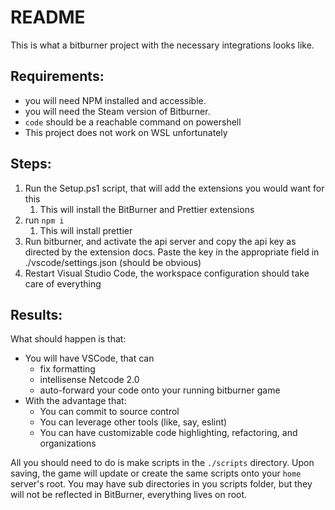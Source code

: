# README

This is what a bitburner project with the necessary integrations looks like.

## Requirements:

-   you will need NPM installed and accessible.
-   you will need the Steam version of Bitburner.
-   `code` should be a reachable command on powershell
-   This project does not work on WSL unfortunately

## Steps:

1. Run the Setup.ps1 script, that will add the extensions you would want for this
    1. This will install the BitBurner and Prettier extensions
2. run `npm i`
    1. This will install prettier
3. Run bitburner, and activate the api server and copy the api key as directed by the extension docs. Paste the key in the appropriate field in ./vscode/settings.json (should be obvious)
4. Restart Visual Studio Code, the workspace configuration should take care of everything

## Results:

What should happen is that:

-   You will have VSCode, that can
    -   fix formatting
    -   intellisense Netcode 2.0
    -   auto-forward your code onto your running bitburner game
-   With the advantage that:
    -   You can commit to source control
    -   You can leverage other tools (like, say, eslint)
    -   You can have customizable code highlighting, refactoring, and organizations

All you should need to do is make scripts in the `./scripts` directory. Upon saving, the game will update or create the same scripts onto your `home` server's root. You may have sub directories in you scripts folder, but they will not be reflected in BitBurner, everything lives on root.
